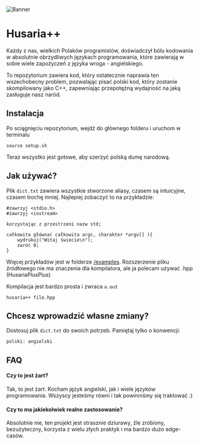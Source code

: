 ![Banner](https://imgur.com/xXqFZCI.jpg)

# Husaria++
Każdy z nas, wielkich Polaków programistów, doświadczył bólu
kodowania w absolutnie obrzydliwych językach programowania, które
zawierają w sobie wiele zapożyczeń z języka wroga - angielskiego.

To repozytorium zawiera kod, który ostatecznie naprawia ten 
wszechobecny problem, pozwalając pisać polski kod, który zostanie 
skompilowany jako C++, zapewniając przepotężną wydajność na jaką
zasługuje nasz naród.

## Instalacja
Po sciągnięciu repozytorium, wejdź do głównego folderu i uruchom w terminalu
```
source setup.sh
```

Teraz wszystko jest gotowe, aby szerzyć polską dumę narodową. 

## Jak używać?
Plik `dict.txt` zawiera wszystkie stworzone aliasy, czasem są intuicyjne, czasem trochę mniej.
Najlepiej zobaczyć to na przykładzie:
```
#zawrzyj <stdio.h>
#zawrzyj <iostream>

korzystając z przestrzeni nazw std;

całkowita główna( całkowita argc, charakter *argv[] ){
    wydrukuj("Witaj świecie\n");
    zwróć 0;
}
```
Więcej przykładów jest w folderze [/examples](/examples). 
Rozszerzenie pliku źródłowego nie ma znaczenia dla kompilatora, ale ja polecam używać
.hpp (HusariaPlusPlus)

Kompilacja jest bardzo prosta i zwraca `a.out`
```
husaria++ file.hpp
```

## Chcesz wprowadzić własne zmiany?
Dostosuj plik `dict.txt` do swoich potrzeb. Pamiętaj tylko o konwencji:
```
polski: angielski
```
## FAQ

#### Czy to jest żart?
Tak, to jest żart. Kocham język angielski, jak i wiele języków
programowania. Wszyscy jesteśmy równi i tak powinniśmy się traktować :)

#### Czy to ma jakiekolwiek realne zastosowanie?
Absolutnie nie, ten projekt jest strasznie dziurawy, źle zrobiony, bezużyteczny,
korzysta z wielu złych praktyk i ma bardzo dużo edge-casów.